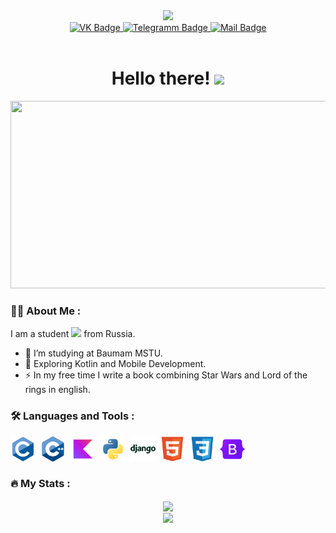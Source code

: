 <div id="header" align="center">
  
  <img src="https://media.giphy.com/media/rHR8qP1mC5V3G/giphy.gif" width="200"/>
  
  <div id="badges">
  <a href="https://vk.com/soulcatcherpussy">
    <img src="https://img.shields.io/badge/VK-blue?style=for-the-badge&logo=vk&logoColor=white" alt="VK Badge"/>
  </a>
  <a href="https://t.me/ArchyBaldion">
    <img src="https://img.shields.io/badge/Telegram-blue?style=for-the-badge&logo=telegram&logoColor=white" alt="Telegramm Badge"/>
  </a>
  <a href="mailto:xyarce@mail.ru">
    <img src="https://img.shields.io/badge/Mail.ru-blue?style=for-the-badge&logo=gmail&logoColor=white" alt="Mail Badge"/>
  </a>
  </div>
  
  <img src="https://komarev.com/ghpvc/?username=QArchy&style=flat-square&color=blue" alt=""/>
  
  <h1>
  Hello there!
  <img src="https://media.giphy.com/media/hvRJCLFzcasrR4ia7z/giphy.gif" width="30px"/>
  </h1>
  
  <div align="center">
  <img src="https://media.giphy.com/media/13HgwGsXF0aiGY/giphy.gif" width="600" height="300"/>
  </div>
  
</div>

  ### :man_technologist: About Me :
  I am a student <img src="https://media.giphy.com/media/WUlplcMpOCEmTGBtBW/giphy.gif" width="30"> from Russia.
- :telescope: I’m studying at Baumam MSTU.
- :seedling: Exploring Kotlin and Mobile Development.
- :zap: In my free time I write a book combining Star Wars and Lord of the rings in english.

### :hammer_and_wrench: Languages and Tools :
<div>
  <img src="https://github.com/devicons/devicon/blob/master/icons/c/c-original.svg" title="C" alt="C" width="40" height="40"/>&nbsp;
  <img src="https://github.com/devicons/devicon/blob/master/icons/cplusplus/cplusplus-original.svg" title="C++" alt="C++" width="40" height="40"/>&nbsp;
  <img src="https://github.com/devicons/devicon/blob/master/icons/kotlin/kotlin-original.svg" title="Kotlin" alt="Kotlin" width="40" height="40"/>&nbsp;
  <img src="https://github.com/devicons/devicon/blob/master/icons/python/python-original.svg" title="Python" alt="Python" width="40" height="40"/>&nbsp;
  <img src="https://github.com/devicons/devicon/blob/master/icons/django/django-plain-wordmark.svg" title="Django" alt="Django" width="40" height="40"/>&nbsp;
  <img src="https://github.com/devicons/devicon/blob/master/icons/html5/html5-original.svg" title="HTML" alt="HTML" width="40" height="40"/>&nbsp;
  <img src="https://github.com/devicons/devicon/blob/master/icons/css3/css3-original.svg" title="CSS" alt="CSS" width="40" height="40"/>&nbsp;
  <img src="https://github.com/devicons/devicon/blob/master/icons/bootstrap/bootstrap-original.svg" title="Bootstrap" alt="Bootstrap" width="40" height="40"/>&nbsp;
</div>

### :fire: My Stats :
<div id="stats_1" align="center">
  <img align="center" src="https://github-readme-stats.vercel.app/api?username=QArchy&show_icons=true&theme=radical" />
</div>
<div id="stats_2" align="center">
  <img align="center" src="https://github-readme-stats.vercel.app/api/top-langs/?username=QArchy" />
</div>
